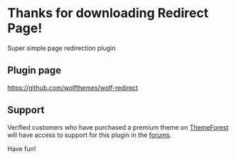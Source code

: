# Thanks for downloading Redirect Page!

Super simple page redirection plugin

## Plugin page
https://github.com/wolfthemes/wolf-redirect

## Support
Verified customers who have purchased a premium theme on [ThemeForest](http://wlfthm.es/tf)
will have access to support for this plugin in the [forums](http://wlfthm.es/help).

Have fun!
